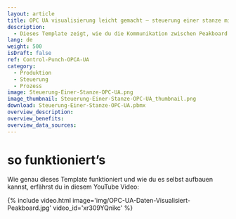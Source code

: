 ```yaml
---
layout: article
title: OPC UA visualisierung leicht gemacht ― steuerung einer stanze mittels OPC UA
description: 
  - Dieses Template zeigt, wie du die Kommunikation zwischen Peakboard und einer Stanze, mithilfe von OPC UA, ganz einfach einrichten kannst. Lasse dir und deinen Mitarbeitern in Echtzeit wichtig Informationen zum laufenden Fertigungsauftrag anzeigen, um so Auftragsdaten wie erledigte und offene Stückzahlen, der Soll-Ist-Vergleich und den Fortschritt, dargestellt als verständlicher Ladebalken, im Blick zu behalten. Unsere Visualisierungssoftware, der Peakboard Designer ist dabei besonders benutzerfreundlich und der hohe Individualisierungsgrad der Dashboards lässt so gut wie jede beliebige Darstellung deiner Maschinendaten zu. Lade dir das Template herunter und gestalte dein Dashboard, ganz nach deinen Bedürfnissen.
lang: de
weight: 500
isDraft: false
ref: Control-Punch-OPCA-UA
category:
  - Produktion
  - Steuerung
  - Prozess
image: Steuerung-Einer-Stanze-OPC-UA.png
image_thumbnail: Steuerung-Einer-Stanze-OPC-UA_thumbnail.png
download: Steuerung-Einer-Stanze-OPC-UA.pbmx
overview_description:
overview_benefits:
overview_data_sources:
---
```


# so funktioniert’s

Wie genau dieses Template funktioniert und wie du es selbst aufbauen kannst, erfährst du in diesem YouTube Video:

{% include video.html image='img/OPC-UA-Daten-Visualisiert-Peakboard.jpg' video_id='xr309YQnikc' %}